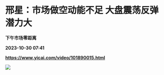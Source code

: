 # 邢星：市场做空动能不足 大盘震荡反弹潜力大
**下午市场零距离**

**2023-10-30 07:41**

**https://www.yicai.com/video/101890015.html**

![](http://imgcdn.yicai.com/vms-new/2023/10/d84a1f8b-b15d-4b3e-8fe8-cf0b3f2460dc_lNl8.jpg)